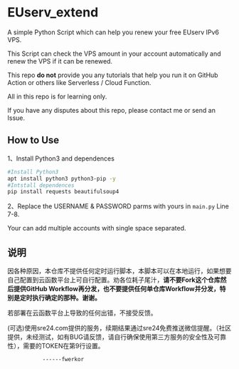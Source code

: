 # EUserv_extend
A simple Python Script which can help you renew your free EUserv IPv6 VPS.

This Script can check the VPS amount in your account automatically and renew the VPS if it can be renewed.

This repo **do not** provide you any tutorials that help you run it on GitHub Action or others like Serverless / Cloud Function.

All in this repo is for learning only.

If you have any disputes about this repo, please contact me or send an Issue.

## How to Use

1、Install Python3 and dependences

```bash
#Install Python3
apt install python3 python3-pip -y
#Intstall dependences
pip install requests beautifulsoup4
```

2、Replace the USERNAME & PASSWORD parms with yours in `main.py` Line 7-8.

Your can add multiple accounts with single space separated.

## 说明

因各种原因，本仓库不提供任何定时运行脚本，本脚本可以在本地运行，如果想要自己配置到云函数平台上可自行配置。劝各位耗子尾汁，**请不要Fork这个仓库然后提供GitHub Workflow再分发，也不要提供任何单仓库Workflow并分发，特别是定时执行确定的那种。谢谢。**

若部署在云函数平台上导致的任何出错，不接受反馈。

(可选)使用sre24.com提供的服务，续期结果通过sre24免费推送微信提醒。（社区提供，未经测试，如有BUG请反馈，请自行确保使用第三方服务的安全性及可靠性），需要的TOKEN在第9行设置。


               ------fwerkor
